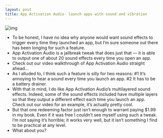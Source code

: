 ```yaml
---
layout: post
title: App Activation Audio- launch apps with sound and vibration
---
```

![img](http://media.idownloadblog.com/wp-content/uploads/2012/03/App-Activation-Audio-Screenshot.jpg)
* To be honest, I have no idea why anyone would want sound effects to trigger every time they launched an app, but I’m sure someone out there has been longing for such a feature.
* App Activation Audio is a jailbreak tweak that does just that — it is able to output one of about 20 sound effects every time you open an app.
* Check out our video walkthrough of App Activation Audio straight ahead…
* As I alluded to, I think such a feature is silly for two reasons: #1 It’s annoying to hear a sound every time you launch an app. #2 It has to be a battery drainer.
* With that in mind, I do like App Activation Audio’s multilayered sound effects. Indeed, some of the sound effects included have multiple layers so that they output a different effect each time you launch an app. Check out our video for an example, it’s actually pretty cool.
* But that one redeeming factor just isn’t enough to warrant paying $1.99 in my book. Even if it was free I couldn’t see myself using such a tweak. I’m not saying it’s horrible; it works very well, but it isn’t something I find to be practical at any level.
* What about you?

